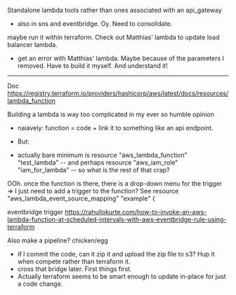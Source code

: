 Standalone lambda tools 
rather than ones associated with an api_gateway
- also in sns and eventbridge. Oy. Need to consolidate.

maybe run it within terraform. Check out Matthias' lambda to update load balancer lambda.
- get an error with Matthias' lambda. Maybe because of the parameters I removed. Have to build it myself. And understand it!

---

Doc
https://registry.terraform.io/providers/hashicorp/aws/latest/docs/resources/lambda_function

Building a lambda is way too complicated in my ever so humble opinion
- naiavely: function = code + link it to something like an api endpoint. 
- But:

- actually bare minimum is resource "aws_lambda_function" "test_lambda" 
-- and perhaps resource "aws_iam_role" "iam_for_lambda"
-- so what is the rest of that crap?



OOh. once the function is there, there is a drop-down menu for the trigger
=> I just need to add a trigger to the function?
See resource "aws_lambda_event_source_mapping" "example" {

eventbridge trigger
https://rahullokurte.com/how-to-invoke-an-aws-lambda-function-at-scheduled-intervals-with-aws-eventbridge-rule-using-terraform







Also make a pipeline? chicken/egg
- if I commit the code, can it zip it and upload the zip file to s3? Hup it when compete rather than terraform it.
- cross that bridge later. First things first.
- Actually terraform seems to be smart enough to update in-place for just a code change.

